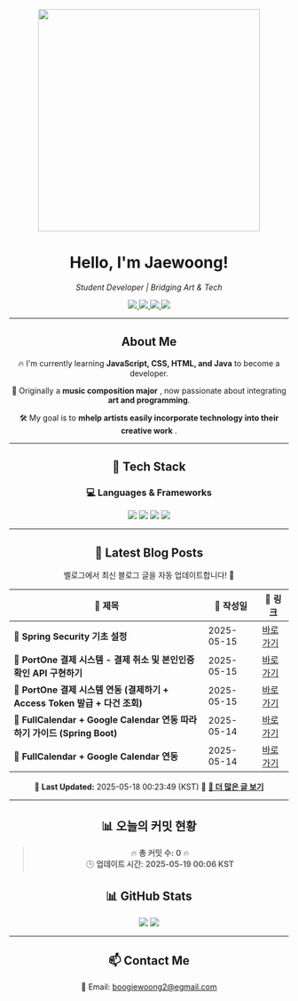 
<div align="center">
  <img src="https://github.com/Jaewoong-Hwang/Jaewoong-Hwang/blob/main/Character.gif" width="400">
<h1 align="center" font-weight="bold">Hello, I'm Jaewoong! </h1>

<p align="center"><em>Student Developer | Bridging Art & Tech</em></p>

<p align="center">
  <a href="https://github.com/Jaewoong-Hwang">
    <img src="https://img.shields.io/github/followers/Jaewoong-Hwang?label=Follow&style=social" />
  </a>
  <a href="https://velog.io/@mypalebluedot29/posts">
    <img src="https://img.shields.io/badge/Velog-20C997?style=flat-square&logo=velog&logoColor=white"/>
  </a>
  <a href="https://www.youtube.com/@boogiewoong2819">
    <img src="https://img.shields.io/badge/YouTube-FF0000?style=flat-square&logo=youtube&logoColor=white"/>
  </a>
  <a href="https://www.instagram.com/boogie_woong2">
    <img src="https://img.shields.io/badge/Instagram-E4405F?style=flat-square&logo=instagram&logoColor=white"/>
  </a>
</p>

---

## About Me
 <p>🔥 I'm currently learning <strong>JavaScript, CSS, HTML, and Java</strong> to become a developer.</p>
 <p>🎨 Originally a <strong>music composition major</strong> , now passionate about integrating <strong>art and programming</strong>.</p>
 <p>🛠 My goal is to <strong>mhelp artists easily incorporate technology into their creative work</strong> .</p>

---

## 🚀 Tech Stack
### 💻 Languages & Frameworks
<p>
  <img src="https://img.shields.io/badge/JavaScript-F7DF1E?style=for-the-badge&logo=javascript&logoColor=black"/>
  <img src="https://img.shields.io/badge/CSS3-1572B6?style=for-the-badge&logo=css3&logoColor=white"/>
  <img src="https://img.shields.io/badge/HTML5-E34F26?style=for-the-badge&logo=html5&logoColor=white"/>
  <img src="https://img.shields.io/badge/Java-007396?style=for-the-badge&logo=java&logoColor=white"/>
</p>

---



## 📝 Latest Blog Posts
 벨로그에서 최신 블로그 글을 자동 업데이트합니다! 🚀

<!-- BLOG-POST-LIST:START -->
| 📝 제목 | 📅 작성일 | 🔗 링크 |
|---------|------------------|---------|
| **📌 Spring Security 기초 설정** | 2025-05-15 | [바로가기](https://velog.io/@mypalebluedot29/Spring-Security-기초-설정-1zgg10ld) |
| **📌 PortOne 결제 시스템 - 결제 취소 및 본인인증 확인 API 구현하기** | 2025-05-15 | [바로가기](https://velog.io/@mypalebluedot29/PortOne-결제-시스템-결제-취소-및-본인인증-확인-API-구현하기-ald2yemb) |
| **📌 PortOne 결제 시스템 연동 (결제하기 + Access Token 발급 + 다건 조회)** | 2025-05-15 | [바로가기](https://velog.io/@mypalebluedot29/PortOne-결제-시스템-연동-결제하기-Access-Token-발급-다건-조회) |
| **📌 FullCalendar + Google Calendar 연동 따라하기 가이드 (Spring Boot)** | 2025-05-14 | [바로가기](https://velog.io/@mypalebluedot29/FullCalendar-Google-Calendar-연동-따라하기-가이드-Spring-Boot) |
| **📌 FullCalendar + Google Calendar 연동** | 2025-05-14 | [바로가기](https://velog.io/@mypalebluedot29/FullCalendar-Google-Calendar-연동-dwddpzq3) |

📅 **Last Updated:** 2025-05-18 00:23:49 (KST)
🔗 **[📖 더 많은 글 보기](https://velog.io/@mypalebluedot29)**
<!-- BLOG-POST-LIST:END -->




---




























































































































































































































































































































































































































































































































































































































































































































































































## 📊 오늘의 커밋 현황
> 🔥 **총 커밋 수:** **0** 🔥  
> 🕒 **업데이트 시간:** **2025-05-19 00:06 KST**

## 📊 GitHub Stats
<p align="center">
  <img src="https://github-readme-stats.vercel.app/api?username=Jaewoong-Hwang&show_icons=true&theme=tokyonight"/>
  <img src="https://github-readme-streak-stats.herokuapp.com/?user=Jaewoong-Hwang&theme=tokyonight"/>
</p>


---

## 📫 Contact Me
 📧 Email: boogiewoong2@egmail.com 

</div>





